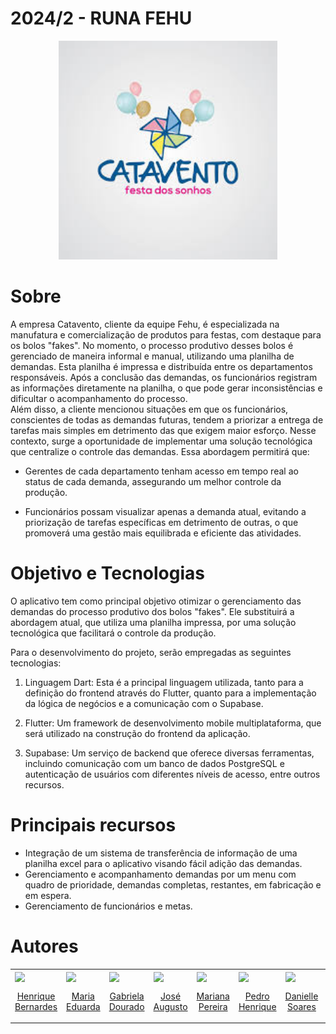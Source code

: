 # 2024/2 - RUNA FEHU  
<p align="center">
  <img src="./srcRD/catavento.jpeg" height='350px'>
</p>

# Sobre
A empresa Catavento, cliente da equipe Fehu, é especializada na manufatura e comercialização de produtos para festas, com destaque para os bolos "fakes". No momento, o processo produtivo desses bolos é gerenciado de maneira informal e manual, utilizando uma planilha de demandas. Esta planilha é impressa e distribuída entre os departamentos responsáveis. Após a conclusão das demandas, os funcionários registram as informações diretamente na planilha, o que pode gerar inconsistências e dificultar o acompanhamento do processo.  
Além disso, a cliente mencionou situações em que os funcionários, conscientes de todas as demandas futuras, tendem a priorizar a entrega de tarefas mais simples em detrimento das que exigem maior esforço. 
Nesse contexto, surge a oportunidade de implementar uma solução tecnológica que centralize o controle das demandas. Essa abordagem permitirá que: 

- Gerentes de cada departamento tenham acesso em tempo real ao status de cada demanda, assegurando um melhor controle da produção. 

- Funcionários possam visualizar apenas a demanda atual, evitando a priorização de tarefas específicas em detrimento de outras, o que promoverá uma gestão mais equilibrada e eficiente das atividades. 

# Objetivo e Tecnologias
O aplicativo tem como principal objetivo otimizar o gerenciamento das demandas do processo produtivo dos bolos "fakes". Ele substituirá a abordagem atual, que utiliza uma planilha impressa, por uma solução tecnológica que facilitará o controle da produção. 
 

Para o desenvolvimento do projeto, serão empregadas as seguintes tecnologias: 

1. Linguagem Dart: Esta é a principal linguagem utilizada, tanto para a definição do frontend através do Flutter, quanto para a implementação da lógica de negócios e a comunicação com o Supabase. 

1. Flutter: Um framework de desenvolvimento mobile multiplataforma, que será utilizado na construção do frontend da aplicação. 

1. Supabase: Um serviço de backend que oferece diversas ferramentas, incluindo comunicação com um banco de dados PostgreSQL e autenticação de usuários com diferentes níveis de acesso, entre outros recursos. 

# Principais recursos
- Integração de um sistema de transferência de informação de uma planilha excel para o aplicativo visando fácil adição das demandas.
- Gerenciamento e acompanhamento demandas por um menu com quadro de prioridade, demandas completas, restantes, em fabricação e em espera.
- Gerenciamento de funcionários e metas.

# Autores

 <table>
    <tr>
     <td valign="top">
        <a href="https://github.com/xt2012">
          <img align="center" src="https://github.com/xt2012.png" height="100" />
          <p align="center"> Henrique Bernardes </p>
        </a>
      </td>
     <td valign="top">
        <a href="https://github.com/dudaa28">
          <img align="center" src="https://github.com/dudaa28.png" height="100" />
          <p align="center"> Maria Eduarda </p>
        </a>
      </td>
      <td valign="top">
        <a href="https://github.com/gabrieladouradof">
          <img align="center" src="https://github.com/gabrieladouradof.png" height="100" />
          <p align="center"> Gabriela Dourado </p>
        </a>
      </td>
      <td valign="top">
        <a href="https://github.com/JAugustoM">
          <img align="center" src="https://github.com/JAugustoM.png" height="100" />
          <p align="center"> José Augusto </p>
        </a>
      </td>
      <td valign="top">
        <a href="https://github.com/marianaps2701">
          <img align="center" src="https://github.com/marianaps2701.png" height="100" />
          <p align="center"> Mariana Pereira </p>
        </a>
      </td>
      <td valign="top">
        <a href="https://github.com/Pedro-Henrique3">
          <img align="center" src="https://github.com/Pedro-Henrique3.png" height="100" />
          <p align="center"> Pedro Henrique </p>
        </a>
      </td>
      <td valign="top">
        <a href="https://github.com/danielle-soaress">
          <img align="center" src="https://github.com/danielle-soaress.png" height="100" />
          <p align="center"> Danielle Soares </p>
        </a>
      </td>
      <td valign="top">
        <a href="https://github.com/Leticia-Arisa-K-Higa">
          <img align="center" src="https://github.com/Leticia-Arisa-K-Higa.png" height="100" />
          <p align="center"> Leticia Arisa</p>
        </a>
      </td>
       <td valign="top">
        <a href="https://github.com/Prg-maker">
          <img align="center" src="https://github.com/Prg-maker.png" height="100" />
          <p align="center"> Daniel Fernandes </p>
        </a>
      </td>
             <td valign="top">
        <a href="https://github.com/SamaraAlvess">
          <img align="center" src="https://github.com/SamaraAlvess.png" height="100" />
          <p align="center"> Samara Alves </p>
        </a>
      </td>
    </tr>
  </table>